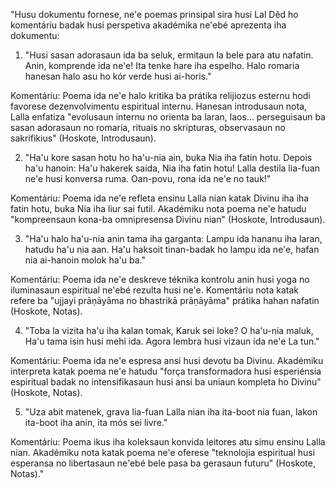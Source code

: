 "Husu dokumentu fornese, ne'e poemas prinsipal sira husi Lal Děd ho komentáriu badak husi perspetiva akadémika ne'ebé aprezenta iha dokumentu:

1. "Husi sasan adorasaun ida ba seluk, ermitaun la bele para atu nafatin.
Anin, komprende ida ne'e! Ita tenke hare iha espelho.
Halo romaria hanesan halo asu ho kór verde husi ai-horis."

Komentáriu: Poema ida ne'e halo kritika ba prátika relijiozus esternu hodi favorese dezenvolvimentu espiritual internu. Hanesan introdusaun nota, Lalla enfatiza "evolusaun internu no orienta ba laran, laos... perseguisaun ba sasan adorasaun no romaria, rituais no skripturas, observasaun no sakrifikius" (Hoskote, Introdusaun).

2. "Ha'u kore sasan hotu ho ha'u-nia ain, buka Nia iha fatin hotu.
Depois ha'u hanoin: Ha'u hakerek saida, Nia iha fatin hotu!
Lalla destila lia-fuan ne'e husi konversa ruma.
Oan-povu, rona ida ne'e no tauk!"

Komentáriu: Poema ida ne'e refleta ensinu Lalla nian katak Divinu iha iha fatin hotu, buka Nia iha liur sai futil. Akadémiku nota poema ne'e hatudu "kompreensaun kona-ba omnipresensa Divinu nian" (Hoskote, Introdusaun).

3. "Ha'u halo ha'u-nia anin tama iha garganta:
Lampu ida hananu iha laran, hatudu ha'u nia aan.
Ha'u haksoit tinan-badak ho lampu ida ne'e,
hafan nia ai-hanoin molok ha'u ba."

Komentáriu: Poema ida ne'e deskreve téknika kontrolu anin husi yoga no iluminasaun espiritual ne'ebé rezulta husi ne'e. Komentáriu nota katak refere ba "ujjayi prāṇāyāma no bhastrikā prāṇāyāma" prátika hahan nafatin (Hoskote, Notas).

4. "Toba la vizita ha'u iha kalan tomak,
Karuk sei loke?
O ha'u-nia maluk,
Ha'u tama isin husi mehi ida.
Agora lembra husi vizaun ida ne'e
La tun."

Komentáriu: Poema ida ne'e espresa ansi husi devotu ba Divinu. Akadémiku interpreta katak poema ne'e hatudu "força transformadora husi esperiénsia espiritual badak no intensifikasaun husi ansi ba uniaun kompleta ho Divinu" (Hoskote, Notas).

5. "Uza abit matenek,
grava lia-fuan Lalla nian iha ita-boot nia fuan,
lakon ita-boot iha anin,
ita mós sei livre."

Komentáriu: Poema ikus iha koleksaun konvida leitores atu simu ensinu Lalla nian. Akadémiku nota katak poema ne'e oferese "teknolojia espiritual husi esperansa no libertasaun ne'ebé bele pasa ba gerasaun futuru" (Hoskote, Notas)."